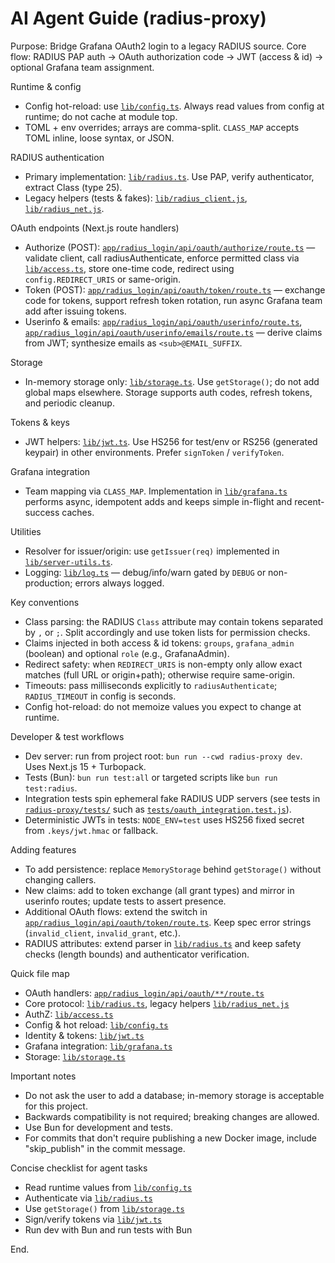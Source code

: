 # AI Agent Guide (radius-proxy)

Purpose: Bridge Grafana OAuth2 login to a legacy RADIUS source.
Core flow: RADIUS PAP auth -> OAuth authorization code -> JWT (access & id) -> optional Grafana team assignment.

Runtime & config
- Config hot-reload: use [`lib/config.ts`](radius-proxy/lib/config.ts:1). Always read values from config at runtime; do not cache at module top.
- TOML + env overrides; arrays are comma-split. `CLASS_MAP` accepts TOML inline, loose syntax, or JSON.

RADIUS authentication
- Primary implementation: [`lib/radius.ts`](radius-proxy/lib/radius.ts:1). Use PAP, verify authenticator, extract Class (type 25).
- Legacy helpers (tests & fakes): [`lib/radius_client.js`](radius-proxy/lib/radius_client.js:1), [`lib/radius_net.js`](radius-proxy/lib/radius_net.js:1).

OAuth endpoints (Next.js route handlers)
- Authorize (POST): [`app/radius_login/api/oauth/authorize/route.ts`](radius-proxy/app/radius_login/api/oauth/authorize/route.ts:1) — validate client, call radiusAuthenticate, enforce permitted class via [`lib/access.ts`](radius-proxy/lib/access.ts:1), store one-time code, redirect using `config.REDIRECT_URIS` or same-origin.
- Token (POST): [`app/radius_login/api/oauth/token/route.ts`](radius-proxy/app/radius_login/api/oauth/token/route.ts:1) — exchange code for tokens, support refresh token rotation, run async Grafana team add after issuing tokens.
- Userinfo & emails: [`app/radius_login/api/oauth/userinfo/route.ts`](radius-proxy/app/radius_login/api/oauth/userinfo/route.ts:1), [`app/radius_login/api/oauth/userinfo/emails/route.ts`](radius-proxy/app/radius_login/api/oauth/userinfo/emails/route.ts:1) — derive claims from JWT; synthesize emails as `<sub>@EMAIL_SUFFIX`.

Storage
- In-memory storage only: [`lib/storage.ts`](radius-proxy/lib/storage.ts:1). Use `getStorage()`; do not add global maps elsewhere. Storage supports auth codes, refresh tokens, and periodic cleanup.

Tokens & keys
- JWT helpers: [`lib/jwt.ts`](radius-proxy/lib/jwt.ts:1). Use HS256 for test/env or RS256 (generated keypair) in other environments. Prefer `signToken` / `verifyToken`.

Grafana integration
- Team mapping via `CLASS_MAP`. Implementation in [`lib/grafana.ts`](radius-proxy/lib/grafana.ts:1) performs async, idempotent adds and keeps simple in-flight and recent-success caches.

Utilities
- Resolver for issuer/origin: use `getIssuer(req)` implemented in [`lib/server-utils.ts`](radius-proxy/lib/server-utils.ts:1).
- Logging: [`lib/log.ts`](radius-proxy/lib/log.ts:1) — debug/info/warn gated by `DEBUG` or non-production; errors always logged.

Key conventions
- Class parsing: the RADIUS `Class` attribute may contain tokens separated by `,` or `;`. Split accordingly and use token lists for permission checks.
- Claims injected in both access & id tokens: `groups`, `grafana_admin` (boolean) and optional `role` (e.g., GrafanaAdmin).
- Redirect safety: when `REDIRECT_URIS` is non-empty only allow exact matches (full URL or origin+path); otherwise require same-origin.
- Timeouts: pass milliseconds explicitly to `radiusAuthenticate`; `RADIUS_TIMEOUT` in config is seconds.
- Config hot-reload: do not memoize values you expect to change at runtime.

Developer & test workflows
- Dev server: run from project root: `bun run --cwd radius-proxy dev`. Uses Next.js 15 + Turbopack.
- Tests (Bun): `bun run test:all` or targeted scripts like `bun run test:radius`.
- Integration tests spin ephemeral fake RADIUS UDP servers (see tests in [`radius-proxy/tests/`](radius-proxy/tests/:1) such as [`tests/oauth_integration.test.js`](radius-proxy/tests/oauth_integration.test.js:1)).
- Deterministic JWTs in tests: `NODE_ENV=test` uses HS256 fixed secret from `.keys/jwt.hmac` or fallback.

Adding features
- To add persistence: replace `MemoryStorage` behind `getStorage()` without changing callers.
- New claims: add to token exchange (all grant types) and mirror in userinfo routes; update tests to assert presence.
- Additional OAuth flows: extend the switch in [`app/radius_login/api/oauth/token/route.ts`](radius-proxy/app/radius_login/api/oauth/token/route.ts:1). Keep spec error strings (`invalid_client`, `invalid_grant`, etc.).
- RADIUS attributes: extend parser in [`lib/radius.ts`](radius-proxy/lib/radius.ts:1) and keep safety checks (length bounds) and authenticator verification.

Quick file map
- OAuth handlers: [`app/radius_login/api/oauth/**/route.ts`](radius-proxy/app/radius_login/api/oauth/:1)
- Core protocol: [`lib/radius.ts`](radius-proxy/lib/radius.ts:1), legacy helpers [`lib/radius_net.js`](radius-proxy/lib/radius_net.js:1)
- AuthZ: [`lib/access.ts`](radius-proxy/lib/access.ts:1)
- Config & hot reload: [`lib/config.ts`](radius-proxy/lib/config.ts:1)
- Identity & tokens: [`lib/jwt.ts`](radius-proxy/lib/jwt.ts:1)
- Grafana integration: [`lib/grafana.ts`](radius-proxy/lib/grafana.ts:1)
- Storage: [`lib/storage.ts`](radius-proxy/lib/storage.ts:1)

Important notes
- Do not ask the user to add a database; in-memory storage is acceptable for this project.
- Backwards compatibility is not required; breaking changes are allowed.
- Use Bun for development and tests.
- For commits that don't require publishing a new Docker image, include "skip_publish" in the commit message.

Concise checklist for agent tasks
- Read runtime values from [`lib/config.ts`](radius-proxy/lib/config.ts:1)
- Authenticate via [`lib/radius.ts`](radius-proxy/lib/radius.ts:1)
- Use `getStorage()` from [`lib/storage.ts`](radius-proxy/lib/storage.ts:1)
- Sign/verify tokens via [`lib/jwt.ts`](radius-proxy/lib/jwt.ts:1)
- Run dev with Bun and run tests with Bun

End.